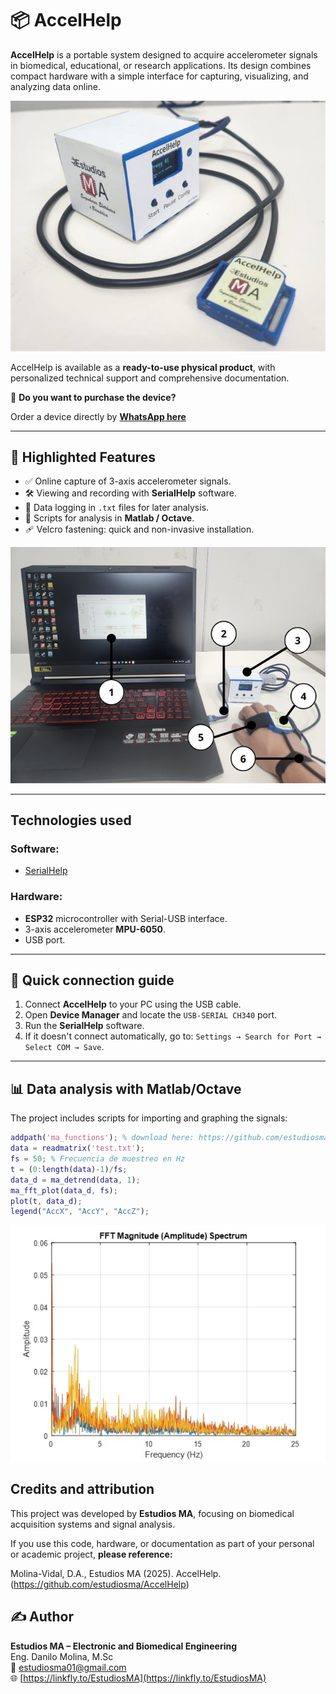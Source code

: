 # 📦 AccelHelp

**AccelHelp** is a portable system designed to acquire accelerometer signals in biomedical, educational, or research applications. Its design combines compact hardware with a simple interface for capturing, visualizing, and analyzing data online.

![Product](img/Product.png)

AccelHelp is available as a **ready-to-use physical product**, with personalized technical support and comprehensive documentation.

📲 **Do you want to purchase the device?**

Order a device directly by [**WhatsApp here**](https://wa.me/593979287659?text=Hello%21+I+wish+to+purchase+the+device+%2AAccelHelp)

---

## 🚀 Highlighted Features

- ✅ Online capture of 3-axis accelerometer signals.
- 🛠️ Viewing and recording with **SerialHelp** software.
- 💾 Data logging in `.txt` files for later analysis.
- 🧪 Scripts for analysis in **Matlab / Octave**.
- 🩹 Velcro fastening: quick and non-invasive installation.

![System](img/System.png)

---

## Technologies used

### Software:
- [SerialHelp](https://github.com/estudiosma/serialhelp)

### Hardware:
- **ESP32** microcontroller with Serial-USB interface.
- 3-axis accelerometer **MPU-6050**.
- USB port.

---

## 🔌 Quick connection guide

1. Connect **AccelHelp** to your PC using the USB cable.
2. Open **Device Manager** and locate the `USB-SERIAL CH340` port.
3. Run the **SerialHelp** software.
4. If it doesn't connect automatically, go to:
`Settings → Search for Port → Select COM → Save`.

---

## 📊 Data analysis with Matlab/Octave

The project includes scripts for importing and graphing the signals:

```matlab
addpath('ma_functions'); % download here: https://github.com/estudiosma/matlab
data = readmatrix('test.txt');
fs = 50; % Frecuencia de muestreo en Hz
t = (0:length(data)-1)/fs;
data_d = ma_detrend(data, 1);
ma_fft_plot(data_d, fs);
plot(t, data_d);
legend("AccX", "AccY", "AccZ");
```
![System](img/fft.jpg)



## Credits and attribution

This project was developed by **Estudios MA**, focusing on biomedical acquisition systems and signal analysis.

If you use this code, hardware, or documentation as part of your personal or academic project, **please reference:**

Molina-Vidal, D.A., Estudios MA (2025). AccelHelp. (https://github.com/estudiosma/AccelHelp)

## ✍️ Author

**Estudios MA – Electronic and Biomedical Engineering**  
Eng. Danilo Molina, M.Sc  
📧 estudiosma01@gmail.com  
🌐 [https://linkfly.to/EstudiosMA](https://linkfly.to/EstudiosMA)